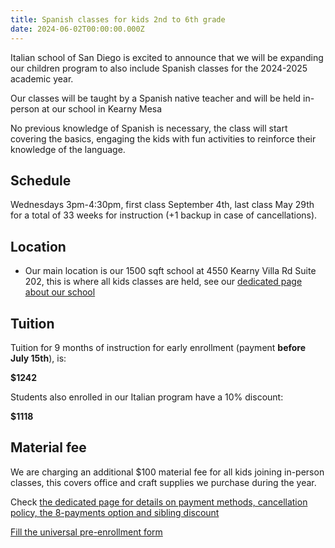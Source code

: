 ```yaml
---
title: Spanish classes for kids 2nd to 6th grade
date: 2024-06-02T00:00:00.000Z
---
```


Italian school of San Diego is excited to announce that we will be expanding our children program to also include Spanish classes for the 2024-2025 academic year.

Our classes will be taught by a Spanish native teacher and will be held in-person at our school in Kearny Mesa

No previous knowledge of Spanish is necessary, the class will start covering the basics, engaging the kids with fun activities to reinforce their knowledge of the language.

## Schedule

Wednesdays 3pm-4:30pm, first class September 4th, last class May 29th for a total of 33 weeks for instruction (+1 backup in case of cancellations).

## Location

* Our main location is our 1500 sqft school at 4550 Kearny Villa Rd Suite 202, this is where all kids classes are held, see our [dedicated page about our school](/location)

## Tuition

Tuition for 9 months of instruction for early enrollment (payment **before July 15th**), is:

**$1242**

Students also enrolled in our Italian program have a 10% discount:

**$1118**

## Material fee

We are charging an additional $100 material fee for all kids joining in-person classes, this covers office and craft supplies we purchase during the year.

Check [the dedicated page for details on payment methods, cancellation policy, the 8-payments option and sibling discount](/tuition-payment)

<div class="tc">
<a href="https://docs.google.com/forms/d/e/1FAIpQLSd4sac0Y2wdTd9gm2AF1Y9uuVPPyJzHfHEphJPA1iYPkrP43g/viewform?usp=sf_link" class="btn raise">Fill the universal pre-enrollment form</a>
</div>
